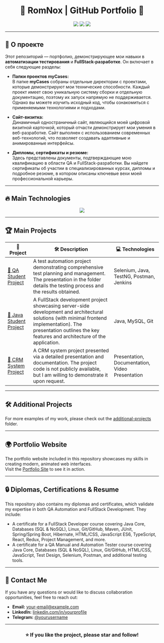 <h1 align="center">🚀 RomNox | GitHub Portfolio 🚀</h1>

<p align="center">
  <img src="https://img.shields.io/github/stars/RomNox/Portfolio?style=for-the-badge">
  <img src="https://img.shields.io/github/forks/RomNox/Portfolio?style=for-the-badge">
  <img src="https://img.shields.io/github/license/RomNox/Portfolio?style=for-the-badge">
</p>

---

## 🌟 О проекте

Этот репозиторий — портфолио, демонстрирующее мои навыки в **автоматизации тестирования** и **FullStack-разработке**. Он включает в себя следующие разделы:

- **Папки проектов myCases:**  
  В папке **myCases** собраны отдельные директории с проектами, которые демонстрируют мои технические способности. Каждый проект имеет свою уникальную систему сборки и отдельную документацию, поэтому их запуск напрямую не поддерживается. Однако вы можете изучить исходный код, чтобы ознакомиться с применяемыми технологиями и подходами.

- **Сайт-визитка:**  
  Динамичный одностраничный сайт, являющийся моей цифровой визитной карточкой, который отчасти демонстрирует мои умения в веб-разработке. Сайт выполнен с использованием современных веб-технологий, что позволяет создавать адаптивные и анимированные интерфейсы.

- **Дипломы, сертификаты и резюме:**  
  Здесь представлены документы, подтверждающие мою квалификацию в области QA и FullStack-разработки. Вы найдете сертификаты об участии в специализированных курсах, дипломы и подробное резюме, в котором описаны ключевые вехи моей профессиональной карьеры.

---

## 🔥 Main Technologies

<p align="center">
  <img src="https://skillicons.dev/icons?i=java,js,html,css,git,linux,mysql,selenium,postman,jenkins">
</p>

---

## 🏆 Main Projects

| 🚀 Project                                                   | 🛠 Description                                                                                                                                                                                                                                      | 💻 Technologies                                      |
|--------------------------------------------------------------|------------------------------------------------------------------------------------------------------------------------------------------------------------------------------------------------------------------------------------------------------|-----------------------------------------------------|
| [📌 QA Student Project](https://github.com/RomNox/Portfolio/tree/main/myCases/qaStudentProject) | A test automation project demonstrating comprehensive test planning and management. The presentation in the folder details the testing process and the results obtained.                                                                      | Selenium, Java, TestNG, Postman, Jenkins             |
| [📌 Java Student Project](https://github.com/RomNox/Portfolio/tree/main/myCases/javaStudentProject) | A FullStack development project showcasing server-side development and architectural solutions (with minimal frontend implementation). The presentation outlines the key features and architecture of the application.                        | Java, MySQL, Git                                    |
| [📌 CRM System Project](https://github.com/RomNox/Portfolio/tree/main/myCases/crmProject)          | A CRM system project presented via a detailed presentation and documentation. The project code is not publicly available, but I am willing to demonstrate it upon request.                                                                         | Presentation, Documentation, Video Presentation     |

---

## 🛠 Additional Projects

For more examples of my work, please check out the [additional-projects](additional-projects/) folder.

---

## 🌍 Portfolio Website

The portfolio website included in this repository showcases my skills in creating modern, animated web interfaces.  
Visit the [Portfolio Site](site-portfolio/) to see it in action.

---

## 🔒 Diplomas, Certifications & Resume

This repository also contains my diplomas and certificates, which validate my expertise in both QA Automation and FullStack Development. They include:
- A certificate for a FullStack Developer course covering Java Core, Databases (SQL & NoSQL), Linux, Git/GitHub, Maven, JUnit, Spring/Spring Boot, Hibernate, HTML/CSS, JavaScript ES6, TypeScript, React, Redux, Project Management, and more.
- A certificate for a QA Manual and Automation Tester course covering Java Core, Databases (SQL & NoSQL), Linux, Git/GitHub, HTML/CSS, JavaScript, Test Design, Selenium, Postman, and additional testing tools.

---

## 📩 Contact Me

If you have any questions or would like to discuss collaboration opportunities, feel free to reach out:

- **Email:** [your-email@example.com](mailto:your-email@example.com)
- **LinkedIn:** [linkedin.com/in/yourprofile](https://linkedin.com/in/yourprofile)
- **Telegram:** [@yourusername](https://t.me/yourusername)

---

<h3 align="center">⭐️ If you like the project, please star and follow!</h3>
